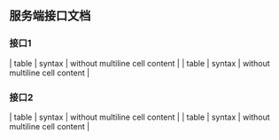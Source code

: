 ## 服务端接口文档

### 接口1
| table | syntax | without multiline cell content |
| table | syntax | without multiline cell content |

### 接口2
| table | syntax | without multiline cell content |
| table | syntax | without multiline cell content |
